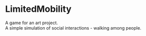 # LimitedMobility
A game for an art project.  
A simple simulation of social interactions - walking among people. 
